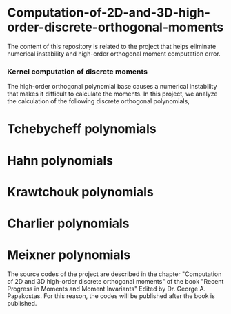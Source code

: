 # Computation-of-2D-and-3D-high-order-discrete-orthogonal-moments
 The content of this repository is related to the project that helps eliminate numerical instability and high-order orthogonal moment computation error.
 
### Kernel computation of discrete moments

The high-order orthogonal polynomial base causes a numerical instability that makes it difficult to calculate the moments. In this project, we analyze the calculation of the following discrete orthogonal polynomials,
  
   # Tchebycheff polynomials
   # Hahn polynomials
   # Krawtchouk polynomials
   # Charlier polynomials
   # Meixner polynomials
  
 The source codes of the project are described in the chapter "Computation of 2D and 3D high-order discrete orthogonal moments" of the book "Recent Progress in Moments and Moment Invariants" Edited by Dr. George A. Papakostas. For this reason, the codes will be published after the book is published.
